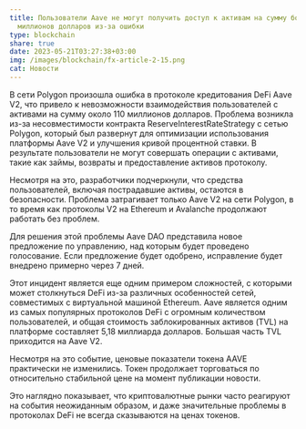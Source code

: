 ```yaml
---
title: Пользователи Aave не могут получить доступ к активам на сумму более 100
  миллионов долларов из-за ошибки
type: blockchain
share: true
date: 2023-05-21T03:27:38+03:00
img: /images/blockchain/fx-article-2-15.png
cat: Новости
---
```

В сети Polygon произошла ошибка в протоколе кредитования DeFi Aave V2, что привело к невозможности взаимодействия пользователей с активами на сумму около 110 миллионов долларов. Проблема возникла из-за несовместимости контракта ReserveInterestRateStrategy с сетью Polygon, который был развернут для оптимизации использования платформы Aave V2 и улучшения кривой процентной ставки. В результате пользователи не могут совершать операции с активами, такие как займы, возвраты и предоставление активов протоколу.

Несмотря на это, разработчики подчеркнули, что средства пользователей, включая пострадавшие активы, остаются в безопасности. Проблема затрагивает только Aave V2 на сети Polygon, в то время как протоколы V2 на Ethereum и Avalanche продолжают работать без проблем.

Для решения этой проблемы Aave DAO представила новое предложение по управлению, над которым будет проведено голосование. Если предложение будет одобрено, исправление будет внедрено примерно через 7 дней.

Этот инцидент является еще одним примером сложностей, с которыми может столкнуться DeFi из-за различных особенностей сетей, совместимых с виртуальной машиной Ethereum. Aave является одним из самых популярных протоколов DeFi с огромным количеством пользователей, и общая стоимость заблокированных активов (TVL) на платформе составляет 5,18 миллиарда долларов. Большая часть TVL приходится на Aave V2.

Несмотря на это событие, ценовые показатели токена AAVE практически не изменились. Токен продолжает торговаться по относительно стабильной цене на момент публикации новости.

Это наглядно показывает, что криптовалютные рынки часто реагируют на события неожиданным образом, и даже значительные проблемы в протоколах DeFi не всегда сказываются на ценах токенов.